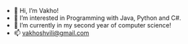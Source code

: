 - 👋 Hi, I’m Vakho!
- 👀 I’m interested in Programming with Java, Python and C#.
- 🌱 I’m currently in my second year of computer science!
- 📫 vakhoshvili@gmail.com


